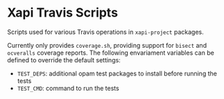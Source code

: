 # Xapi Travis Scripts

Scripts used for various Travis operations in `xapi-project` packages.

Currently only provides `coverage.sh`, providing support for `bisect` and `ocveralls` coverage reports.
The following envariament variables can be defined to override the default settings:

- `TEST_DEPS`: additional opam test packages to install before running the tests
- `TEST_CMD`: command to run the tests


